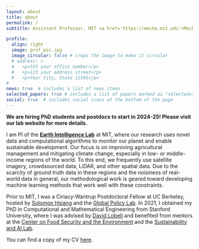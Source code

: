 ```yaml
---
layout: about
title: about
permalink: /
subtitle: Assistant Professor, MIT <a href='https://meche.mit.edu'>MechE</a>, <a href='https://idss.mit.edu'>IDSS</a>, and <a href="https://lids.mit.edu/">LIDS</a>

profile:
  align: right
  image: prof_pic.jpg
  image_circular: false # crops the image to make it circular
  # address: >
  #   <p>555 your office number</p>
  #   <p>123 your address street</p>
  #   <p>Your City, State 12345</p>
# 
news: true  # includes a list of news items
selected_papers: true # includes a list of papers marked as "selected={true}"
social: true  # includes social icons at the bottom of the page
---
```


**We are hiring PhD students and postdocs to start in 2024-25! Please visit our lab website for more details.**

I am PI of the **[Earth Intelligence Lab](https://earthintelligence.mit.edu)** at MIT, where our research uses novel data and computational algorithms to monitor our planet and enable sustainable development. 
Our focus is on improving agricultural management and mitigating climate change, especially in low- or middle-income regions of the world. 
To this end, we frequently use satellite imagery, crowdsourced data, LiDAR, and other spatial data. 
Due to the scarcity of ground truth data in these regions and the noisiness of real-world data in general, our methodological work is geared toward developing machine learning methods that work well with these constraints.

Prior to MIT, I was a Ciriacy-Wantrup Postdoctoral Fellow at UC Berkeley, hosted by [Solomon Hsiang](https://www.solomonhsiang.com) and the [Global Policy Lab](http://www.globalpolicy.science). In 2021, I obtained my PhD in Computational and Mathematical Engineering from Stanford University, where I was advised by [David Lobell](https://fse.fsi.stanford.edu/people/david_lobell) and benefited from mentors at the [Center on Food Security and the Environment](https://fse.fsi.stanford.edu) and the [Sustainability and AI Lab](http://sustain.stanford.edu).

You can find a copy of my CV [here](/assets/pdf/Sherrie_Wang_CV.pdf).